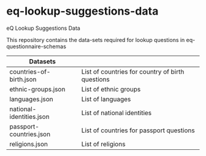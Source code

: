 # eq-lookup-suggestions-data
eQ Lookup Suggestions Data

This repository contains the data-sets required for lookup questions in eq-questionnaire-schemas

| Datasets |       |
| ------- |-------|
| countries-of-birth.json | List of countries for country of birth questions |
| ethnic-groups.json | List of ethnic groups |
| languages.json | List of languages |
| national-identities.json | List of national identities |
| passport-countries.json | List of countries for passport questions |
| religions.json | List of religions |

